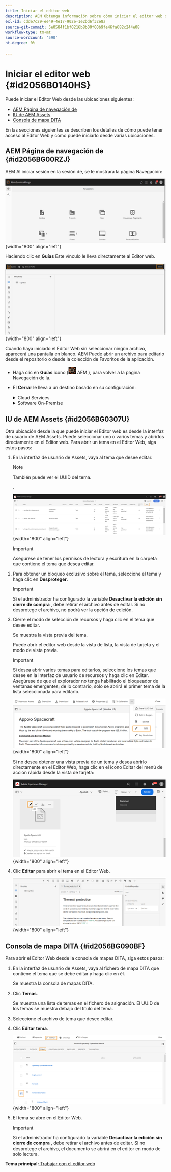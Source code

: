 ```yaml
---
title: Iniciar el editor web
description: AEM Obtenga información sobre cómo iniciar el editor web desde la página de navegación de la, la interfaz de usuario de AEM Assets AEM y la consola de mapas de DITA en las guías de la.
exl-id: cdde7c29-ee49-4e17-902e-1e2bd6f32e8a
source-git-commit: 5e0584f1bf0216b8b00f00b9fe46fa682c244e08
workflow-type: tm+mt
source-wordcount: '590'
ht-degree: 0%

---
```


# Iniciar el editor web {#id2056B0140HS}

Puede iniciar el Editor Web desde las ubicaciones siguientes:

- [AEM Página de navegación de](#id2056BG00RZJ)
- [IU de AEM Assets](#id2056BG0307U)
- [Consola de mapa DITA](#id2056BG090BF)

En las secciones siguientes se describen los detalles de cómo puede tener acceso al Editor Web y cómo puede iniciarlo desde varias ubicaciones.

## AEM Página de navegación de {#id2056BG00RZJ}

AEM Al iniciar sesión en la sesión de, se le mostrará la página Navegación:

![](images/web-editor-from-navigation-page.png){width="800" align="left"}

Haciendo clic en **Guías** Este vínculo le lleva directamente al Editor web.

![](images/web-editor-launch-page.png){width="800" align="left"}

Cuando haya iniciado el Editor Web sin seleccionar ningún archivo, aparecerá una pantalla en blanco. AEM Puede abrir un archivo para editarlo desde el repositorio o desde la colección de Favoritos de la aplicación.

- Haga clic en **Guías** icono (![](images/aem-guides-icon.png) AEM ), para volver a la página Navegación de la.

- El **Cerrar** le lleva a un destino basado en su configuración:



  <details>

  <summary> Cloud Services </summary>

  Si utiliza Cloud Service, haga clic en **Cerrar** AEM para volver a la página Navegación de la.
  </details>

  <details>

  <summary> Software On-Premise</summary>

  AEM Si utiliza el software On-Premise de guías de usuario de (4.2.1 y versiones posteriores), haga clic en **Cerrar** a la derecha para volver a la ruta del archivo actual en la interfaz de usuario de Assets.

  </details>

## IU de AEM Assets {#id2056BG0307U}

Otra ubicación desde la que puede iniciar el Editor web es desde la interfaz de usuario de AEM Assets. Puede seleccionar uno o varios temas y abrirlos directamente en el Editor web. Para abrir un tema en el Editor Web, siga estos pasos:

1. En la interfaz de usuario de Assets, vaya al tema que desee editar.

   >[!NOTE]
   >
   > También puede ver el UUID del tema.

   .

   ![](images/assets_ui_with_uuid_cs.png){width="800" align="left"}

   >[!IMPORTANT]
   >
   > Asegúrese de tener los permisos de lectura y escritura en la carpeta que contiene el tema que desea editar.

1. Para obtener un bloqueo exclusivo sobre el tema, seleccione el tema y haga clic en **Desproteger**.

   >[!IMPORTANT]
   >
   > Si el administrador ha configurado la variable **Desactivar la edición sin cierre de compra** , debe retirar el archivo antes de editar. Si no desprotege el archivo, no podrá ver la opción de edición.

1. Cierre el modo de selección de recursos y haga clic en el tema que desee editar.

   Se muestra la vista previa del tema.

   Puede abrir el editor web desde la vista de lista, la vista de tarjeta y el modo de vista previa.

   >[!IMPORTANT]
   >
   > Si desea abrir varios temas para editarlos, seleccione los temas que desee en la interfaz de usuario de recursos y haga clic en Editar. Asegúrese de que el explorador no tenga habilitado el bloqueador de ventanas emergentes; de lo contrario, solo se abrirá el primer tema de la lista seleccionada para editarlo.

   ![](images/edit-from-preview_cs.png){width="800" align="left"}

   Si no desea obtener una vista previa de un tema y desea abrirlo directamente en el Editor Web, haga clic en el icono Editar del menú de acción rápida desde la vista de tarjeta:

   ![](images/edit-topic-from-quick-action_cs.png){width="800" align="left"}

1. Clic **Editar** para abrir el tema en el Editor Web.

   ![](images/edit-mode.png){width="800" align="left"}


## Consola de mapa DITA {#id2056BG090BF}

Para abrir el Editor Web desde la consola de mapas DITA, siga estos pasos:

1. En la interfaz de usuario de Assets, vaya al fichero de mapa DITA que contiene el tema que se debe editar y haga clic en él.

   Se muestra la consola de mapas DITA.

1. Clic **Temas**.

   Se muestra una lista de temas en el fichero de asignación. El UUID de los temas se muestra debajo del título del tema.

1. Seleccione el archivo de tema que desee editar.

1. Clic **Editar tema**.

   ![](images/edit-topics-map-console_cs.png){width="800" align="left"}

1. El tema se abre en el Editor Web.

   >[!IMPORTANT]
   >
   > Si el administrador ha configurado la variable **Desactivar la edición sin cierre de compra** , debe retirar el archivo antes de editar. Si no desprotege el archivo, el documento se abrirá en el editor en modo de solo lectura.


**Tema principal:**[ Trabajar con el editor web](web-editor.md)
